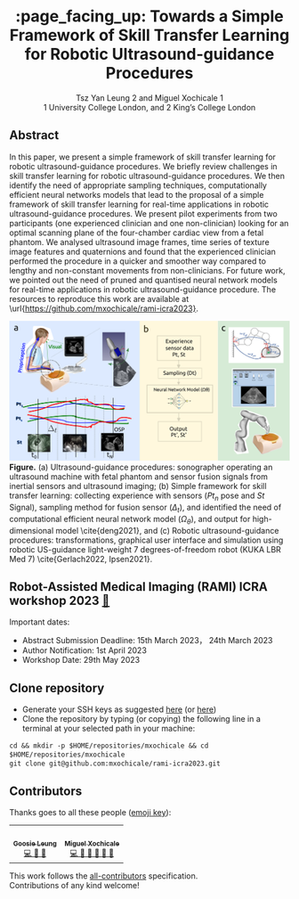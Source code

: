 <h1 align="center">:page_facing_up: Towards a Simple Framework of Skill Transfer Learning for Robotic Ultrasound-guidance Procedures </h1>
<div align="center">

Tsz Yan Leung 2 and Miguel Xochicale 1   
1 University College London, and 2 King’s College London

</div>

## Abstract
In this paper, we present a simple framework of skill transfer learning for robotic ultrasound-guidance procedures.
We briefly review challenges in skill transfer learning for robotic ultrasound-guidance procedures.
We then identify the need of appropriate sampling techniques, computationally efficient neural networks models that lead to the proposal of a simple framework of skill transfer learning for real-time applications in robotic ultrasound-guidance procedures.
We present pilot experiments from two participants (one experienced clinician and one non-clinician) looking for an optimal scanning plane of the four-chamber cardiac view from a fetal phantom.
We analysed ultrasound image frames, time series of texture image features and quaternions and found that the experienced clinician performed the procedure in a quicker and smoother way compared to lengthy and non-constant movements from non-clinicians.
For future work, we pointed out
the need of pruned and quantised neural network models
for real-time applications in robotic ultrasound-guidance
procedure.
The resources to reproduce this work are available at \url{https://github.com/mxochicale/rami-icra2023}.


![fig](abstract/figures/framework/outputs/drawing-v00.png)
**Figure.** (a) Ultrasound-guidance procedures: sonographer operating an ultrasound machine with fetal phantom and sensor fusion signals from inertial sensors and ultrasound imaging;
(b) Simple framework for skill transfer learning: collecting experience with sensors ($Pt_n$ pose and $St$ Signal), sampling method for fusion sensor ($\Delta_t$), and identified the need of computational efficient neural network model ($\Omega_\theta$), and output for high-dimensional model \cite{deng2021}, and 
(c) Robotic ultrasound-guidance procedures: transformations, graphical user interface and simulation using robotic US-guidance light-weight 7 degrees-of-freedom robot (KUKA LBR Med 7) \cite{Gerlach2022, Ipsen2021}.

## Robot-Assisted Medical Imaging (RAMI) ICRA workshop 2023 [:link:](https://sites.google.com/view/rami-icra-2023-workshop/home)
Important dates:   
 * Abstract Submission Deadline: 15th March 2023， 24th March 2023 
 * Author Notification: 1st April 2023 
 * Workshop Date: 29th May 2023

## Clone repository
* Generate your SSH keys as suggested [here](https://docs.github.com/en/github/authenticating-to-github/generating-a-new-ssh-key-and-adding-it-to-the-ssh-agent) (or [here](https://github.com/mxochicale/tools/blob/main/github/SSH.md))
* Clone the repository by typing (or copying) the following line in a terminal at your selected path in your machine:
```
cd && mkdir -p $HOME/repositories/mxochicale && cd  $HOME/repositories/mxochicale
git clone git@github.com:mxochicale/rami-icra2023.git
```

## Contributors
Thanks goes to all these people ([emoji key](https://allcontributors.org/docs/en/emoji-key)):  
<!-- ALL-CONTRIBUTORS-LIST:START - Do not remove or modify this section -->
<!-- prettier-ignore-start -->
<!-- markdownlint-disable -->
<table>
  <tr>
    <td align="center"><a href="https://github.com/Goosie-L"><img src="https://avatars1.githubusercontent.com/u/100531517?v=4?s=100" width="100px;" alt=""/><br /><sub><b> Goosie Leung </b></sub>        </a><br /><a href="https://github.com/mxochicale/rami-icra2023/commits?author=Goosie-L" title="Code and Research">  💻 🤔 🔧   </a></td>
    <td align="center"><a href="https://github.com/mxochicale"><img src="https://avatars1.githubusercontent.com/u/11370681?v=4?s=100" width="100px;" alt=""/><br /><sub><b>Miguel Xochicale</b></sub>           </a><br /><a href="https://github.com/mxochicale/rami-icra2023/commits?author=mxochicale" title="Code and Research">💻 🔬 🤔 🔧 </a> <a href="https://github.com/budai4medtech/midl2023/commits?author=mxochicale" title="Documentation">📖 🔧 </a></td>
  </tr>
</table>
<!-- markdownlint-restore -->
<!-- prettier-ignore-end -->

<!-- ALL-CONTRIBUTORS-LIST:END -->

This work follows the [all-contributors](https://github.com/all-contributors/all-contributors) specification.  
Contributions of any kind welcome!